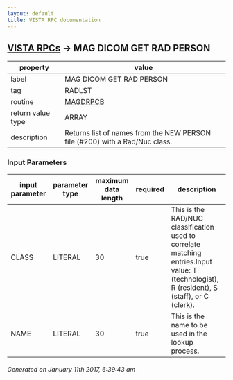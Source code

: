 ```yaml
---
layout: default
title: VISTA RPC documentation
---
```




## [VISTA RPCs](TableOfContent.md) &#8594; MAG DICOM GET RAD PERSON 

 property | value 
--- | --- 
 label | MAG DICOM GET RAD PERSON
 tag | RADLST
 routine | [MAGDRPCB](http://code.osehra.org/dox/Routine_MAGDRPCB_source.html)
 return value type | ARRAY
 description | Returns list of names from the NEW PERSON file (#200) with a Rad/Nuc class.

### Input Parameters

| input parameter | parameter type | maximum data length | required | description | 
| --- | --- | --- | --- | --- | 
| CLASS | LITERAL | 30 | true | This is the RAD/NUC classification used to correlate matching entries.Input value: T (technologist), R (resident), S (staff), or C (clerk).  | 
| NAME | LITERAL | 30 | true | This is the name to be used in the lookup process. | 




 ###### Generated on January 11th 2017, 6:39:43 am